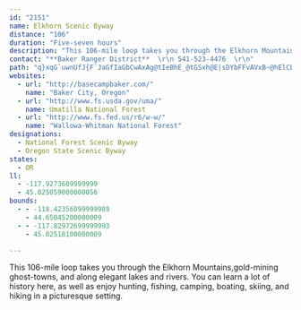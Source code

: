 ```yaml
---
id: "2151"
name: Elkhorn Scenic Byway
distance: "106"
duration: "Five-seven hours"
description: "This 106-mile loop takes you through the Elkhorn Mountains, gold-mining ghost-towns, and along elegant lakes and rivers. You can learn a lot of history here, and also hunt, fish, camp, boat, ski, and hike."
contact: "**Baker Ranger District**  \r\n 541-523-4476  \r\n"
path: "q}xqG`uwnUfJ{F`JaGfIaGbCwAxAg@tIeBhE_@tGSxh@E|sDYbFFvAVxB~@hElCbb@~Yzt@ji@p}AlhAbB~@nA`@r@b@vFn@nVN|SErGNdJp@~Q`CtADtG[xb@gFlE}AbB{@|`@kWhIwFxAkAtA}AlDyCtJyGbJ{FrOsHxkCkeBli@k]rf@i\\fLcHnuA}}@hAkAlAyB`BwEbCsI`AmCd@y@n@y@npAyiAni@md@bSgPvBeCfj@ww@tAuAfGeEbsCwgBpEoCfFeCvGyBvJ_BrDYpIQfJH~q@FBga@Gcd@pUVhAFlBl@~NlIjEjFpC`ElDdEz@t@jDxBvF|BhATnCVfCR|YGlBOxBg@zAq@p@a@~A{ArB}C~@uB`HaT~@sAx@aAj@Y|A_@bCNx@b@lAhAjAhBhBbE`BlCt@hAlAx@fa@pPjCEp`@iG~AEvCf@ftHr{BhCbAfD|BzGfI~CtE`ElIdBlChAvA|AxAhD|BfJpDbAjAdAbCVpA^tDn@pDhAdBr@r@nAx@|KzFlA\\bBHrTgBhFuAnPkH|Dm@|BJtJfBnAJvEc@|BNtA`@|@d@rCxCbC`DnCpCdLnGhC~BbD|D|D~FlC~ExAhEx@pCbBlId@lKIbD[fEyArMIlFNlChGbVl@dEn@tJLvG?~IYdBqAlEcCrG_EpHy@xBKvBVrDf@zArAjA~AZbDV~@\\X`@Hj@Hn@?vAmBfKy@`Dy@`BkFxHu@vBIfAF~BhE|KNx@B`AShA}BrD_@hAEpAJ`BpB`GNv@JjBElAUlAiN|W_DxE}DtEmBlBcEpFiAzBs@rBoAvDs@lDOnBK`S]lDcBrJ[`CYrEEzGJ~Cr@`JHlCI`DYrBe@dBcAtBqGzKo@bBo@nB_@pCSxBEnFDlIO~AiCpLIpAB`BThA`@dAzAlAjCTv@Px@d@h@r@^xAFz@UzLa@vBs@dAy@^cBNaGi@{ATYPm@r@cAzByDfQo@rBo@p@iM`Hi@l@o@rAk@jC]`DsAnSo@`Gk@dDwArEiEzJgEpIyFtMm@dBs@lDKfCErG]xFOzAeBpGYnD?pBNlA^pAhArBlCtCn@jAn@fDKxD}@bGKbBIvJIdBYpAo@tAcBdBiB`@yCVcAXs@^s@p@k@fAy@`CkEtN_DlJiCdFsC`EsBzBmDfCaDbBeCfBcCfCgCrEuDfJkJ`TeLxXeA`DcCdKqD|X_A|D_CrHw@~Ci@rD[zESfLeAj`ATzKRzEvLjkBjEzm@v@tNPlGCdFI`Du@tHs@lE_DbLy^roAmApCsKvP}BlFyAlFsCbR_A`FgA~DkAjCiAlBoI|LcCpFcFvVoAzEcAzBwH`NsAxC{@zBaAxDiElQsF~V{Hpb@i@xGe@|P_@`Fy@lEuMdf@s@lDgI|l@_@xF@jBLxB^rByCtCs@xAOj@wArJa@tDS~EKvTj@nU?lBErA_@fCO|@}@`CiBrCuSbWsMfMiCxCyCzDyCtFmAvCsHvQeHbRaG|MoDfJ}AjDiC~EcC`DwBxB}FxD{CnAaE|@cCR}C@sCI_WqCqHeAOBm@`@uA~AsBzE_@dBYzI@`RQbDy@dEwAxCeNjUwKrRcChGmGrSyAhDeGrGgJtIoAlBcBjDi@fC_@zBe@rH?`ESvIk@tLs@vEmDrMmP~f@w@hDW~B?rC\\fC`@xBjDlK^pC?zBNxBx@~DItE_A`Os@dE_AxByAjFsCbE}DvHi@b@wIhEgAv@{@rAYr@EjAPfAXf@f@^n@HjAe@jDaFn@]hAAxHf@p@PrBbBzBvCf@xATfBEdJdAnPOtFHdANr@Zj@fA^`@@r@_@d@y@Lk@z@cOvAgJb@sInAoCXsHTe@XSr@WxC[rA@^Xn@pBn@jA^Z|AXX\\hAtDh@b@n@LtDMp@R^l@T~@C~DNrA`D`FnB~BTn@PvACl@o@pB{HtHc@dBGr@JtGo@vCU`BVrBx@x@pEfAh@b@Xn@NjBIrAyAtL_@fB_@|@iBlBs@lAUdA?~@Dr@Rl@`@j@l@XbElAd@f@n@dBV~B~@~Dn@nAt@t@`A`@vIfCdAj@bC~BrBxAdArAb@~@Dr@KjA]l@k@Zc@D}E_@sC{AcHk@c@P_@^oB`EcAz@_AVmCMi@XiBnDiC|AWl@_@~C[rAqChGe@j@_@DyAa@y@@c@V[h@Ox@C|@b@hCDxA_@bD_@fBi@xAu@jAw@l@_ElBYXc@x@I^Ar@Fr@Rr@RVhAx@rAxA`AfB`AdCJrAHhIrCzV?zAm@rIQdASd@U`@i@^y@JsFXy@PkFtCk@d@c@~@UjB]jPQdEIt@{Ij]yB`Hc@rCiCzXIpA?zAbA|MCbAKd@]l@q@XcBEmARsAx@e@v@Ur@I~@MnGKvAwDdNo@xA_Al@iBNwC}@_AMgBJoAd@gFzCuAdA_BtAaEpE[`AIxBSxA_@|@URiBxAcBdAoALgBKo@D_Af@s@r@c@v@[rAe@rDc@dAqB`B_C~BuA~BcAzBwFxNm@zFeBnEKl@i@jF@lGEnCObCgBdN_@pBu@rCuAlDwAvBiBrBm@zAk@`CsBtNEjAH`C~ArJIpBi@fEEtA?pANbHJbCfAhHHdBSlDo@lE]tAqAjDmClFo@dBW`Ae@xCOzBOdGKdASz@_BdEaC~EmDnGuCxEmDzDwGxGcB`Ci@rAu@jCcArEo@`F_AzLqAlFoDfJqCfIsBbIeDzL}BtGiCfHqBlEiHzKaLzLwErFo@bAiA|Cy@vCmA`C}EdFs@^oAFyBe@eMyFaJcFmAe@oAS}EKkA_@iNqToAkA_@SeKy@iA]oAeAgDgEm@_@_A[kA?o@JeIzBqE~@qAPcAQsDaC_@Oi@?oNbF}@@o@Ko@a@kJgJ_Ae@sDgAy@c@cA{@iBsBiByAuOoOcFgHqDaEsEeDiDyAgC{A}IgJgByAmC_AiEKs@Mk@e@uE{EoAqBo@yE_@iAiAkAo@cASi@E_@EeBHaCIeA}@gFi@_Ce@gAy@_AiCyA{C_DoAmB[Sy@Ow@Bg@XgAjBoB|EgAdBu@j@y@JyB?_Al@_A~@m@TiAB_BScARcCxAiAd@uANkBAyALWPs@~AE~AFl@b@dAvCtBdAdBLj@@x@Ef@]fA[d@YPcVhKcAv@o@~@cD`Ke@fAg@r@uAjAkHbEeA^cAP_BD}Ce@_KiCuBw@mHsDgDs@_BKiC?kD^wEr@oa@jBqBDaBWsAg@uAcAsf@o`@mBkAuBaAgFwAsFg@}CFoIx@sBQaBi@{DwBeC_AkG{AcEeDoAm@qK}AuLwC}BH}Ah@{IzH{@dBmDnLsAxDs@x@_B~@oAb@_B_LG}@BgAfC}]jAiH\\gGXiCnBoJRkBGoC{@_HIoACkBN{B`AgEdAeD~AqGHmA?gAUgBc@eByCiIOcBhAy~@XiPDuGkIou@e@qCcQ{e@y@sDOyB{Agt@DuC^kCzI_c@t@kB^g@~MuN|AaCn@kBbBgHNyBDmHIiEOeBkG_^eAmEsEoNyAsG}@aHyA{Qe@yCsQmi@oBuEwAsCoCmEeNuSgFaHuAgAq@QuAGgZlCwA?w@e@g@_AQeAWiE[wAUa@i@k@cAe@y@AcAReAjA_@t@YxB@dALdATn@n@|@|AnArA|@`[hNt@j@^f@pGnOHh@?hBsAdKMhBHlBb@|AlCzHn@dAlE`DxApBvCbA~@|@X~@`AhGRdCRlMCh@e@hDc@`C_@fAc@r@kApAg@XiI`DcBd@iB?wEk@y@Ye@i@So@E_BXmCD_BwBgWa@_DiAmDy@eBgAsAsEaEo@eA_@_BIeCX{BnAyCrAkCb@uAJaBC}@K{@Yy@m@w@qAg@w@?oC^e@KcDyB}@e@}BMuBw@mBu@i@_@yCqEm@YiE_Ao@g@c@{@u@eDYcAi@mAoAoBy@kAwCgB[i@iA}CyHmMiFsEcDmDmHiLkFuJi@qA[gAo@eDc@aBaGmOKg@o@qFWu@_@s@q@y@{DmD{@eAsDqF}@aBYmAiAgLe@aB_@i@][s@YaAGy@HqB|@oAFu@Y_B_BuGuBmAOoBb@k@Xc@l@U~AJpAr@tBXjBNfEOjBSf@YZu@^gDDu@Um@k@_@q@iAuEe@aAu@q@eEaBUI{@Ds@X}@v@{@d@g@F{@EgCw@_@CyAF_AVaFnC{@D}@Ys@_AuBuHUwAGaCpA}O^qBrB{FJqA?m@I_AOm@sDeKSy@KmA@sAP{@^_A~@y@hD_Cb@m@HYnAwHT}BAkBMm@[k@c@e@e@Yg@K_Eh@_AQWSk@eAsBqF_@m@y@a@qFyA}@_@w@a@gGwEq@YeBMkM`AsAB[Kw@k@_@y@O_AEy@PuALe@r@qAxAgBt@m@dH}Ep@gAb@mBBgBYyBg@eAcEaGk@gBGq@BmA|@sChA_@jKsBbCkAvGuBj@]h@g@h@y@rB_Gz@gA`BeAdAKlF?fBs@n@g@Xg@dAqCxBmHLg@DkA?s@IgAsAgF[sDgA}EOaB?{ARyBNy@Xs@hAiBnCaCRm@B_AYmAyB_EiAaBc@kAIe@Cg@l@sDNmCUsCHuKC_DsAuIOeBIgB?_ERgCu@_Gc@yI^iI?s[JqAVaAJsDs@_HKgD@qAKmAyCwQaCiP{@_Eo@aAgDyBo@q@_@{@c@k@k@_BOq@c@aED_B|@iJ?gASwAe@mAcBwAsB{@}@k@oBoB}GeImEuDiAeBc@eBI_IHaAd@gCRyA?gHl@mD~A{GtAyCRm@JeBUuLk@wDq@uBsDaJq@eHSaAcAgAsEsBm@_A[_B_@uGEuSFoJb@mErAgJh@gCbCeGPmBGyAmBuLSeDEgNLaDf@oFWeHWsA[s@s@_A}@q@uAGiAXoAvA}@tBoAxDi@~@o@^u@La@Aw@_@m@w@sAcGk@kAg@k@sEmCu@SqEYu@i@o@u@]gCB_ATqAn@kAhCiB^c@f@oANkAE_BIa@_@}@w@u@gGqBeAg@e@k@mAeCo@m@cAWk@Di@TsBzAwAZa@AiAWaAuBQmA?kAPuAv@kDr@aA`@W|@W~@PbB~@dAJr@Sl@_@t@yARcAp@cGLe@n@eAx@q@z@Uh@Db@L~@v@vBnD^^`HzBnAHbA_@`AiAvBcF|@mAhCsBhAq@bA_An@_BhAsGd@u@d@c@vAU~@Nx@v@hAlDXf@d@^x@VrCXxA@lAa@^g@^y@Nq@BaAI_AUgAS]u@s@i@SiBJs@Kw@c@g@y@Y{@]aJOwBKi@aAcBkDiBYe@_@_A}@qAc@Uq@Qq@@o@Tq@f@{BlDg@^i@Rc@@mAOu@e@e@_AYgAO_BN_DJuBEw@u@mCcAwB_B}DWqBAmBNaE^}Ch@y@h@{B^cI^eDXw@d@o@t@eCl@sDNaB?qAOs@OYcB}@c@i@_AiFo@{AsBkD[iASiAOaC_AmC}@gHUaAYi@y@y@i@GyDLiCaDg@gAo@qC}@sFuBwFuAkCi@mBYk@i@GYL}@x@k@LYAs@YmDeEiDaDmCuEe@e@yAeAiBk@_Ag@wFaFo@w@We@Om@o@uEe@eB_AeAqBmA[_@o@_B}@aDuAsH}@kDgFwO}CmFiGsJcAsBo@gCYaBOyBOmc@Ic|@KeeC?aVJ{El@mI`AyGvD}RpC_G^}AhAwJbBiJ`BaL`Ew^t@cLvBab@x@{LnC}[h@yDl@gBmAe@gj@FkMKm@Ik@_@Ue@Os@?i@x@iJZkFT}JVsBj@eDfEga@XqE@mCKcKY{GiBuWu@yDwAmDyDmF}B{DcBgDo@sB}FuYwBiGuEw\\y@sDcAyCmAeCoC{Dw[}Zg@m@Ys@YqA_BeOy@kEeAgDqJuSy@eCSuBA_HIy@W_AoIoPc@s@}CiDe@w@{HgPmAgBa@YcASqI_@oA}@c@s@"
websites:
  - url: "http://basecampbaker.com/"
    name: "Baker City, Oregon"
  - url: "http://www.fs.usda.gov/uma/"
    name: Umatilla National Forest
  - url: "http://www.fs.fed.us/r6/w-w/"
    name: "Wallowa-Whitman National Forest"
designations:
  - National Forest Scenic Byway
  - Oregon State Scenic Byway
states:
  - OR
ll:
  - -117.9273609999999
  - 45.025059000000056
bounds:
  - - -118.42356099999989
    - 44.65045200000009
  - - -117.82972699999993
    - 45.02518100000009

---
```


This 106-mile loop takes you through the Elkhorn Mountains,gold-mining ghost-towns, and along elegant lakes and rivers. You can learn a lot of history here, as well as enjoy hunting, fishing, camping, boating,
skiing, and hiking in a picturesque setting.
